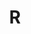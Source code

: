---
title: R
description: See below for my projects in R.
image:

# Badge style
style:
    background: "#2a9d8f"
    color: "#fff"
---